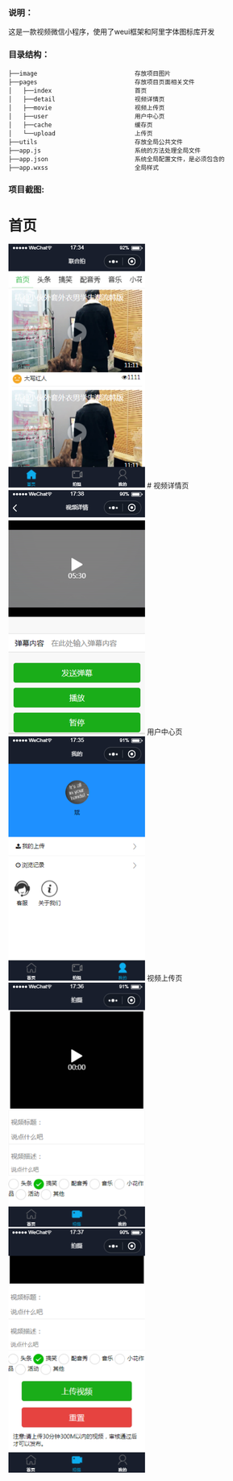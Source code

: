 ### 说明：
这是一款视频微信小程序，使用了weui框架和阿里字体图标库开发

### 目录结构：
```
├──image                           存放项目图片
├──pages                           存放项目页面相关文件
│   ├──index                       首页
│   ├──detail                      视频详情页
│   ├──movie                       视频上传页
│   ├──user                        用户中心页
│   ├──cache                       缓存页
│   └──upload                      上传页
├──utils                           存放全局公共文件
├──app.js                          系统的方法处理全局文件
├──app.json                        系统全局配置文件，是必须包含的
├──app.wxss                        全局样式
```
### 项目截图:
# 首页
<img src="https://github.com/kangyanbin/wx-pai/blob/master/screenshots/index.png" width="271px" height="485px"/>
# 视频详情页
<img src="https://github.com/kangyanbin/wx-pai/blob/master/screenshots/detail.png" width="271px" height="485px"/>
用户中心页
<img src="https://github.com/kangyanbin/wx-pai/blob/master/screenshots/user.png" width="271px" height="485px"/>
视频上传页
<img src="https://github.com/kangyanbin/wx-pai/blob/master/screenshots/movie1.png" width="271px" height="485px"/>

<img src="https://github.com/kangyanbin/wx-pai/blob/master/screenshots/movie2.png" width="271px" height="485px"/>
